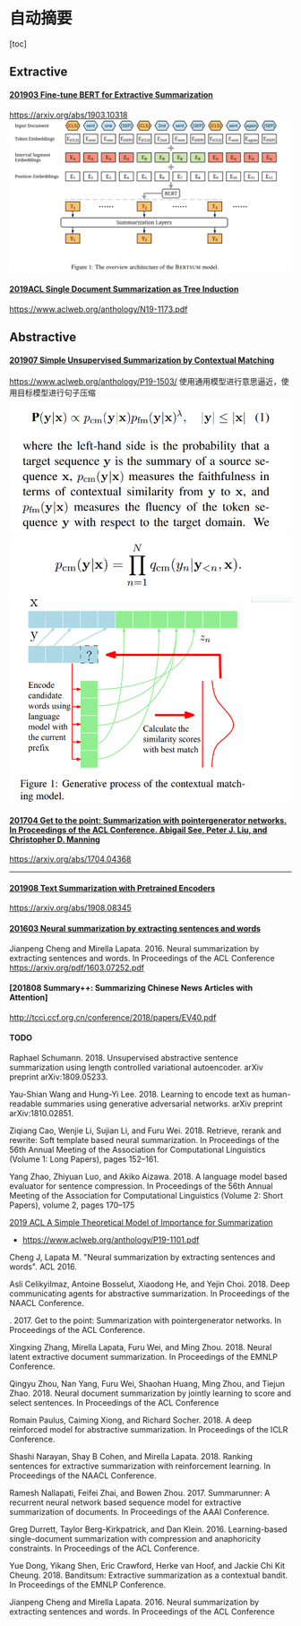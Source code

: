 # 自动摘要
[toc]

## Extractive
#### [201903 Fine-tune BERT for Extractive Summarization](../resources/notes/d0001/summarization_2019_fine_tune_bert.md)
https://arxiv.org/abs/1903.10318
![](../resources/images/d0001/411948541126211.png)

#### [2019ACL Single Document Summarization as Tree Induction](../resources/notes/d0001/summarization_2019ACL_Single_Document_Summarization_as_Tree_Induction.md)
https://www.aclweb.org/anthology/N19-1173.pdf


## Abstractive
#### [201907 Simple Unsupervised Summarization by Contextual Matching](../resources/notes/d0001/summarization_201907_Unsupervised_Summarization_by_Contextual_Matching.md)
https://www.aclweb.org/anthology/P19-1503/
使用通用模型进行意思逼近，使用目标模型进行句子压缩
![](../resources/images/d0001/07503491123207344911.png)
![](../resources/images/d0001/07503261123207412611.png)
![](../resources/images/d0001/07503011123207420111.png)


#### [201704 Get to the point: Summarization with pointergenerator networks. In Proceedings of the ACL Conference.  Abigail See, Peter J. Liu, and Christopher D. Manning](../resources/notes/d0001/summarization_201704_get_the_point.md)
https://arxiv.org/abs/1704.04368


---
#### [201908 Text Summarization with Pretrained Encoders](../resources/notes/d0001/summarization_2019_Text_Summarization_with_Pretrained_Encoders.md)
https://arxiv.org/abs/1908.08345

#### [201603 Neural summarization by extracting sentences and words](../resources/notes/d0001/summarization_201603_Neural_summarization_by_extracting_sentences_and_words.md)
Jianpeng Cheng and Mirella Lapata. 2016. Neural summarization by extracting sentences and words. In Proceedings of the ACL Conference
https://arxiv.org/pdf/1603.07252.pdf

#### [201808 Summary++: Summarizing Chinese News Articles with Attention]
http://tcci.ccf.org.cn/conference/2018/papers/EV40.pdf



#### TODO

Raphael Schumann. 2018. Unsupervised abstractive sentence summarization using length controlled variational autoencoder. arXiv preprint arXiv:1809.05233.

Yau-Shian Wang and Hung-Yi Lee. 2018. Learning to encode text as human-readable summaries using generative adversarial networks. arXiv preprint arXiv:1810.02851.

Ziqiang Cao, Wenjie Li, Sujian Li, and Furu Wei. 2018. Retrieve, rerank and rewrite: Soft template based neural summarization. In Proceedings of the 56th Annual Meeting of the Association for Computational Linguistics (Volume 1: Long Papers), pages 152–161.

Yang Zhao, Zhiyuan Luo, and Akiko Aizawa. 2018. A language model based evaluator for sentence compression. In Proceedings of the 56th Annual Meeting of the Association for Computational  Linguistics (Volume 2: Short Papers), volume 2, pages 170–175


[2019 ACL A Simple Theoretical Model of Importance for Summarization]()
- https://www.aclweb.org/anthology/P19-1101.pdf

Cheng J, Lapata M. "Neural summarization by extracting sentences and words". ACL 2016.

Asli Celikyilmaz, Antoine Bosselut, Xiaodong He, and
Yejin Choi. 2018. Deep communicating agents for
abstractive summarization. In Proceedings of the
NAACL Conference.

.
2017. Get to the point: Summarization with pointergenerator networks. In Proceedings of the ACL Conference.


Xingxing Zhang, Mirella Lapata, Furu Wei, and Ming
Zhou. 2018. Neural latent extractive document summarization. In Proceedings of the EMNLP Conference.

Qingyu Zhou, Nan Yang, Furu Wei, Shaohan Huang,
Ming Zhou, and Tiejun Zhao. 2018. Neural document summarization by jointly learning to score and
select sentences. In Proceedings of the ACL Conference

Romain Paulus, Caiming Xiong, and Richard Socher.
2018. A deep reinforced model for abstractive summarization. In Proceedings of the ICLR Conference.

Shashi Narayan, Shay B Cohen, and Mirella Lapata.
2018. Ranking sentences for extractive summarization with reinforcement learning. In Proceedings of
the NAACL Conference.

Ramesh Nallapati, Feifei Zhai, and Bowen Zhou. 2017.
Summarunner: A recurrent neural network based sequence model for extractive summarization of documents. In Proceedings of the AAAI Conference.

Greg Durrett, Taylor Berg-Kirkpatrick, and Dan Klein.
2016. Learning-based single-document summarization with compression and anaphoricity constraints.
In Proceedings of the ACL Conference.

Yue Dong, Yikang Shen, Eric Crawford, Herke van
Hoof, and Jackie Chi Kit Cheung. 2018. Banditsum:
Extractive summarization as a contextual bandit. In
Proceedings of the EMNLP Conference.

Jianpeng Cheng and Mirella Lapata. 2016. Neural
summarization by extracting sentences and words.
In Proceedings of the ACL Conference